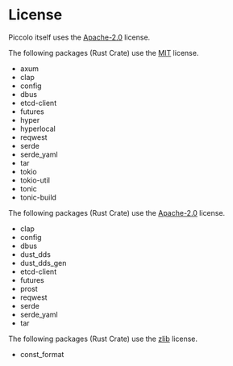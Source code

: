 <!--
SPDX-FileCopyrightText: Copyright 2024 LG Electronics Inc.

SPDX-License-Identifier: Apache-2.0
-->

# License

Piccolo itself uses the [Apache-2.0](/LICENSES/Apache-2.0.txt) license.

The following packages (Rust Crate) use the [MIT](/LICENSES/MIT.txt) license.

- axum
- clap
- config
- dbus
- etcd-client
- futures
- hyper
- hyperlocal
- reqwest
- serde
- serde_yaml
- tar
- tokio
- tokio-util
- tonic
- tonic-build

The following packages (Rust Crate) use the [Apache-2.0](/LICENSES/Apache-2.0.txt) license.

- clap
- config
- dbus
- dust_dds
- dust_dds_gen
- etcd-client
- futures
- prost
- reqwest
- serde
- serde_yaml
- tar

The following packages (Rust Crate) use the [zlib](/LICENSES/zlib.txt) license.

- const_format
